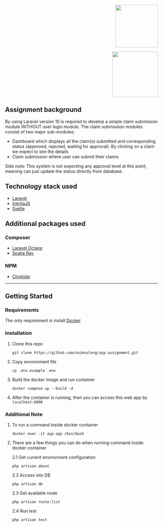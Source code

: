 <p  align="right">
<a  href="https://ayp-group.com/"  target="_blank"><img  src="https://media.licdn.com/dms/image/C560BAQG3LseHRrTLdQ/company-logo_200_200/0/1611567176258?e=2147483647&v=beta&t=pNnzj5v1870TJpsS0oWNo0PtKMbxqFmRmOGI14740pk"  width="140"></a></p>
<p  align="right"><a  href="https://laravel.com"  target="_blank"><img  src="https://raw.githubusercontent.com/laravel/art/master/logo-lockup/5%20SVG/2%20CMYK/1%20Full%20Color/laravel-logolockup-cmyk-red.svg"  width="150"></a>
</p>

## **Assignment background**

By using Laravel version 10 is required to develop a simple claim submission module
WITHOUT user login module. The claim submission modules consist of two major sub-modules:

- Dashboard which displays all the claim(s) submitted and corresponding
status (approved, rejected, waiting for approval). By clicking on a claim we
expect to see the details
- Claim submission where user can submit their claims

Side note: This system is not expecting any approval level at this point, meaning can just update the status directly from database.

## **Technology stack used**

- [Laravel](https://laravel.com)
- [InertiaJS](https://inertiajs.com/)
- [Svelte](https://svelte.dev/)

## **Additional packages used**

### **Composer**

- [Laravel Octane](https://laravel.com/docs/10.x/octane)
- [Spatie Ray](https://spatie.be/docs/ray/v1/introduction)

### **NPM**

- [Chokidar](https://github.com/paulmillr/chokidar)
---
## **Getting Started**

### **Requirements**

The only requirement is install [Docker](https://docs.docker.com/)

### **Installation**

1. Clone this repo
    ```
    git clone https://github.com/naimsolong/ayp-assignment.git
    ```

2. Copy environment file
    ```
    cp .env.example .env
    ```

3. Build the docker image and run container
    ```
    docker compose up --build -d
    ```

4. After the container is running, then you can access this web app by ```localhost:8000```

### **Additional Note**

1. To run a command inside docker container
    ```
    docker exec -it ayp-app /bin/bash
    ```

2. There are a few things you can do when running command inside docker container

    2.1 Get current environment configuration

    ```
    php artisan about
    ```

    2.2 Access into DB

    ```
    php artisan db
    ```

    2.3 Get available route

    ```
    php artisan route:list
    ```

    2.4 Run test

    ```
    php artisan test
    ```